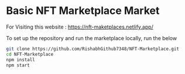 # Basic NFT Marketplace Market

For Visiting this website : https://nft-maketplaces.netlify.app/



To set up the repository and run the marketplace locally, run the below
```bash
git clone https://github.com/RishabhGithub7348/NFT-Marketplace.git
cd NFT-Marketplace
npm install
npm start
```
